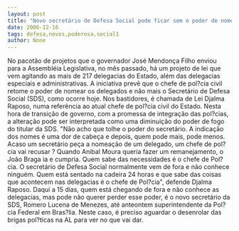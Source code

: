 ```yaml
---
layout: post
title: "Novo secretário de Defesa Social pode ficar sem o poder de nomear delegados com a Lei Djalma Raposo"
date: 2006-12-16
tags: defesa,novos,poderosa,social1
author: None
---
```

No pacotão de projetos que o governador José Mendonça Filho enviou para a Assembléia Legislativa, no mês passado, há um projeto de lei que vem agitando as mais de 217 delegacias do Estado, além das delegacias especiais e administrativas.
A iniciativa prevê que o chefe de pol?cia civil retome o poder de nomear os delegados e não mais o Secretário de Defesa Social (SDS), como ocorre hoje.
Nos bastidores, é chamada de Lei Djalma Raposo, numa referência ao atual chefe de pol?cia civil do Estado.
Nesta hora de transição de governo, com a promessa de integração das pol?cias, a alteração pode ser interpretada como uma diminuição do poder de fogo do titular da SDS.
\"Não acho que tolhe o poder do secretário. A indicação dos nomes é uma dor de cabeça e depois, quem pode mais, pode menos. Acaso um secretário peça a nomeação de um delegado, um chefe de pol?cia vai recusar ? Quando Anibal Moura queria fazer um remanejamento, o João Braga ia e cumpria. Quem sabe das necessidades é o chefe de Pol?cia. O secretário de Defesa Social normalmente vem de fora e não conhece ninguém. Quem está sentado na cadeira 24 horas e que sabe das coisas que acontecem nas delegacias é o chefe de Pol?cia\", defende Djalma Raposo.
Daqui a 15 dias, quem está chegando de fora e não conhece as delegacias, mas pode não querer perder esse poder, é o novo secretário da SDS, Romero Lucena de Menezes, até anteontem superintendente da Pol?cia Federal em Bras?lia.
Neste caso, é preciso aguardar o desenrolar das brigas pol?ticas na AL para ver no que vai dar. 
